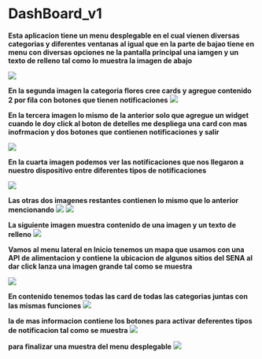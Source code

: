# DashBoard_v1

**Esta aplicacion tiene un menu desplegable en el cual vienen diversas categorias y diferentes ventanas al igual que en la parte de bajao tiene en menu con diversas opciones ne la pantalla principal una iamgen y un texto de relleno tal como lo muestra la imagen de abajo**

![](https://github.com/Ronal1526/DashBoard_v1/blob/main/1.jpeg)

**En la segunda imagen la categoria flores cree cards y agregue contenido 2 por fila con botones que tienen notificaciones**
 ![](https://github.com/Ronal1526/DashBoard_v1/blob/main/2.jpeg)

 **En la tercera imagen lo mismo de la anterior solo que agregue un widget cuando le doy click al boton de detelles me despliega una card con mas inofrmacion y dos botones que contienen notificaciones y salir**

 ![](https://github.com/Ronal1526/DashBoard_v1/blob/main/3.jpeg)

 **En la cuarta imagen podemos ver las notificaciones que nos llegaron a nuestro dispositivo entre diferentes tipos de notificaciones**

 ![](https://github.com/Ronal1526/DashBoard_v1/blob/main/4.jpeg)

 **Las otras dos imagenes restantes contienen lo mismo que lo anterior mencionando**
![](https://github.com/Ronal1526/DashBoard_v1/blob/main/5.jpeg)
![](https://github.com/Ronal1526/DashBoard_v1/blob/main/6.jpeg)

**La siguiente imagen muestra contenido de una imagen y un texto de relleno**
![](https://github.com/Ronal1526/DashBoard_v1/blob/main/7.jpeg)

**Vamos al menu lateral en Inicio tenemos un mapa que usamos con una API de alimentacion y contiene la ubicacion de algunos sitios del SENA al dar click lanza una imagen grande tal como se muestra**

![](https://github.com/Ronal1526/DashBoard_v1/blob/main/8.jpeg)

**En contenido tenemos todas las card de todas las categorias juntas con las mismas funciones**
![](https://github.com/Ronal1526/DashBoard_v1/blob/main/9.jpeg)

**la de mas informacion contiene los botones para activar deferentes tipos de notificacion tal como se muestra**
![](https://github.com/Ronal1526/DashBoard_v1/blob/main/10.jpeg)

**para finalizar una muestra del menu desplegable**
![](https://github.com/Ronal1526/DashBoard_v1/blob/main/11.jpeg)
 
 
